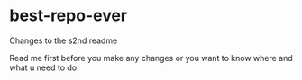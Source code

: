 # best-repo-ever

Changes to the s2nd readme


Read me first before you make any changes or you want to know where and what u need to do